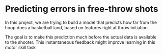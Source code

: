 # Predicting errors in free-throw shots

In this project, we are trying to build a model that predicts how far from the hoop does a basketball land, based on features right at throw initiation. 

The goal is to make this prediction much before the actual data is available to the shooter. This instantaneous feedback might improve learning in this motor skill task

